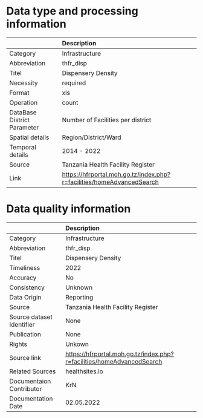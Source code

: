 # Data type and processing information 
|                             | Description                                                           |
|:----------------------------|:----------------------------------------------------------------------|
| Category                    | Infrastructure                                                        |
| Abbreviation                | thfr_disp                                                             |
| Titel                       | Dispensery Density                                                    |
| Necessity                   | required                                                              |
| Format                      | xls                                                                   |
| Operation                   | count                                                                 |
| DataBase District Parameter | Number of Facilities per district                                     |
| Spatial details             | Region/District/Ward                                                  |
| Temporal details            | 2014 - 2022                                                           |
| Source                      | Tanzania Health Facility Register                                     |
| Link                        | https://hfrportal.moh.go.tz/index.php?r=facilities/homeAdvancedSearch |
# Data quality information 
|                           | Description                                                           |
|:--------------------------|:----------------------------------------------------------------------|
| Category                  | Infrastructure                                                        |
| Abbreviation              | thfr_disp                                                             |
| Titel                     | Dispensery Density                                                    |
| Timeliness                | 2022                                                                  |
| Accuracy                  | No                                                                    |
| Consistency               | Unknown                                                               |
| Data Origin               | Reporting                                                             |
| Source                    | Tanzania Health Facility Register                                     |
| Source dataset Identifier | None                                                                  |
| Publication               | None                                                                  |
| Rights                    | Unkown                                                                |
| Source link               | https://hfrportal.moh.go.tz/index.php?r=facilities/homeAdvancedSearch |
| Related Sources           | healthsites.io                                                        |
| Documentaion Contributor  | KrN                                                                   |
| Documentation Date        | 02.05.2022                                                            |
